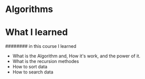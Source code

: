 # Algorithms

# What I learned 

######## in this course I learned 

- What is the Algorithm and, How it's work, and the power of it.
- What is the  recursion methodes
- How to sort data
- How to search data
